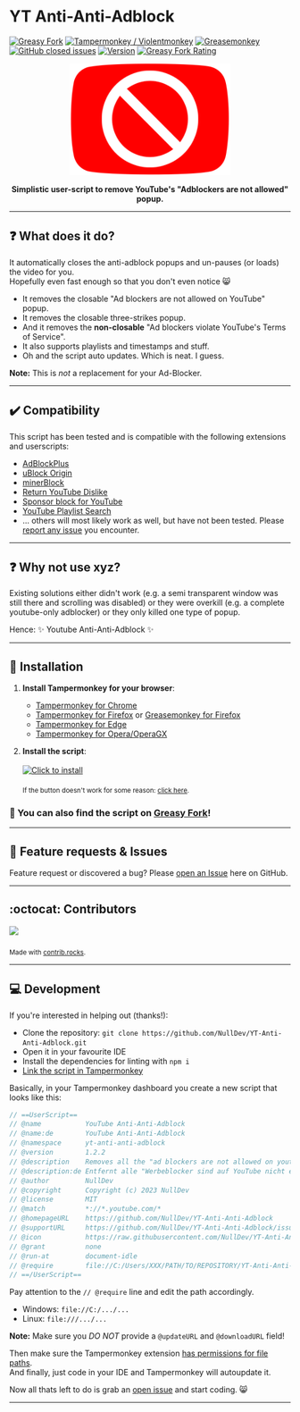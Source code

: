 # YT Anti-Anti-Adblock

[![Greasy Fork](https://img.shields.io/greasyfork/dt/478457?label=Installs)](https://greasyfork.org/en/scripts/478457-youtube-anti-anti-adblock)
[![Tampermonkey / Violentmonkey](https://img.shields.io/badge/Tampermonkey%20/%20Violentmonkey-✓-brightgreen.svg)](https://www.tampermonkey.net)
[![Greasemonkey](https://img.shields.io/badge/Greasemonkey-✓-brightgreen.svg)](https://addons.mozilla.org/en-US/firefox/addon/greasemonkey/)
[![GitHub closed issues](https://img.shields.io/github/issues-closed-raw/NullDev/YT-Anti-Anti-Adblock?logo=Cachet&label=Closed+Issues)](https://github.com/NullDev/YT-Anti-Anti-Adblock/issues?q=is%3Aissue+is%3Aclosed)
[![Version](https://img.shields.io/greasyfork/v/478457?label=Version)](https://greasyfork.org/en/scripts/478457-youtube-anti-anti-adblock/versions)
[![Greasy Fork Rating](https://img.shields.io/greasyfork/rating-count/478457?label=Rating)](https://greasyfork.org/en/scripts/478457-youtube-anti-anti-adblock/feedback)

<p align="center"><a href="https://raw.githubusercontent.com/NullDev/YT-Anti-Anti-Adblock/master/yt-anti-anti-adblock.user.js"><img height="200" width="auto" src="/icon.png" /></a></p>
<p align="center"><b>Simplistic user-script to remove YouTube's "Adblockers are not allowed" popup.</b></p>
<hr>

## :question: What does it do?

It automatically closes the anti-adblock popups and un-pauses (or loads) the video for you. <br>
Hopefully even fast enough so that you don't even notice 😸

- It removes the closable "Ad blockers are not allowed on YouTube" popup.
- It removes the closable three-strikes popup.
- And it removes the **non-closable** "Ad blockers violate YouTube's Terms of Service".
- It also supports playlists and timestamps and stuff.
- Oh and the script auto updates. Which is neat. I guess.

**Note:** This is _not_ a replacement for your Ad-Blocker.

<hr>

## ✔️ Compatibility

This script has been tested and is compatible with the following extensions and userscripts: 
- [AdBlockPlus](https://chrome.google.com/webstore/detail/adblock-plus-free-ad-bloc/cfhdojbkjhnklbpkdaibdccddilifddb)
- [uBlock Origin](https://chrome.google.com/webstore/detail/ublock-origin/cjpalhdlnbpafiamejdnhcphjbkeiagm)
- [minerBlock](https://chrome.google.com/webstore/detail/minerblock/emikbbbebcdfohonlaifafnoanocnebl)
- [Return YouTube Dislike](https://chrome.google.com/webstore/detail/return-youtube-dislike/gebbhagfogifgggkldgodflihgfeippi)
- [Sponsor block for YouTube](https://chrome.google.com/webstore/detail/sponsorblock-for-youtube/mnjggcdmjocbbbhaepdhchncahnbgone)
- [YouTube Playlist Search](https://inspect.video/playlist-search)
- ... others will most likely work as well, but have not been tested. Please [report any issue](https://github.com/NullDev/YT-Anti-Anti-Adblock/issues/new/choose) you encounter.

<hr>

## :question: Why not use xyz?

Existing solutions either didn't work (e.g. a semi transparent window was still there and scrolling was disabled) or they were overkill (e.g. a complete youtube-only adblocker) or they only killed one type of popup.

Hence: ✨ Youtube Anti-Anti-Adblock ✨

<hr>

## :satellite: Installation

1. **Install Tampermonkey for your browser**:
   - [Tampermonkey for Chrome](https://chrome.google.com/webstore/detail/tampermonkey/dhdgffkkebhmkfjojejmpbldmpobfkfo)
   - [Tampermonkey for Firefox](https://addons.mozilla.org/en-US/firefox/addon/tampermonkey/) or [Greasemonkey for Firefox](https://addons.mozilla.org/en-US/firefox/addon/greasemonkey/)
   - [Tampermonkey for Edge](https://microsoftedge.microsoft.com/addons/detail/tampermonkey/iikmkjmpaadaobahmlepeloendndfphd)
   - [Tampermonkey for Opera/OperaGX](https://addons.opera.com/en-gb/extensions/details/tampermonkey-beta/)

2. **Install the script**: <br><br>
[![Click to install](https://img.shields.io/badge/Click%20to%20install-37a779?style=for-the-badge)](https://github.com/NullDev/YT-Anti-Anti-Adblock/raw/master/yt-anti-anti-adblock.user.js)

    <sub>If the button doesn't work for some reason: [click here](https://raw.githubusercontent.com/NullDev/YT-Anti-Anti-Adblock/master/yt-anti-anti-adblock.user.js).</sub>

### 🍴 You can also find the script on [Greasy Fork](https://greasyfork.org/en/scripts/478457-youtube-anti-anti-adblock)!

<hr>

## :diamond_shape_with_a_dot_inside: Feature requests & Issues

Feature request or discovered a bug? Please [open an Issue](https://github.com/NullDev/YT-Anti-Anti-Adblock/issues/new/choose) here on GitHub.

<hr>

## :octocat: Contributors

<a href="https://github.com/NullDev/YT-Anti-Anti-Adblock/graphs/contributors">
  <img src="https://contrib.rocks/image?repo=NullDev/YT-Anti-Anti-Adblock" />
</a>

<sub>Made with [contrib.rocks](https://contrib.rocks).</sub>

<hr>

## 💻 Development

If you're interested in helping out (thanks!): 
- Clone the repository: `git clone https://github.com/NullDev/YT-Anti-Anti-Adblock.git`
- Open it in your favourite IDE
- Install the dependencies for linting with `npm i`
- [Link the script in Tampermonkey](https://www.tampermonkey.net/faq.php?locale=en#Q402)

Basically, in your Tampermonkey dashboard you create a new script that looks like this: 

```js
// ==UserScript==
// @name           YouTube Anti-Anti-Adblock
// @name:de        YouTube Anti-Anti-Adblock
// @namespace      yt-anti-anti-adblock
// @version        1.2.2
// @description    Removes all the "ad blockers are not allowed on youtube" popups.
// @description:de Entfernt alle "Werbeblocker sind auf YouTube nicht erlaubt" popups.
// @author         NullDev
// @copyright      Copyright (c) 2023 NullDev
// @license        MIT
// @match          *://*.youtube.com/*
// @homepageURL    https://github.com/NullDev/YT-Anti-Anti-Adblock
// @supportURL     https://github.com/NullDev/YT-Anti-Anti-Adblock/issues/new/choose
// @icon           https://raw.githubusercontent.com/NullDev/YT-Anti-Anti-Adblock/master/icon.png
// @grant          none
// @run-at         document-idle
// @require        file://C:/Users/XXX/PATH/TO/REPOSITORY/YT-Anti-Anti-Adblock/yt-anti-anti-adblock.user.js
// ==/UserScript==
```

Pay attention to the `// @require` line and edit the path accordingly.
- Windows: `file://C:/.../...` 
- Linux: `file:///.../...`

**Note:** Make sure you _DO NOT_ provide a `@updateURL` and `@downloadURL` field!

Then make sure the Tampermonkey extension [has permissions for file paths](https://www.tampermonkey.net/faq.php?locale=en#Q204). <br>
And finally, just code in your IDE and Tampermonkey will autoupdate it. 

Now all thats left to do is grab an [open issue](https://github.com/NullDev/YT-Anti-Anti-Adblock/issues) and start coding. 😸

<hr>
